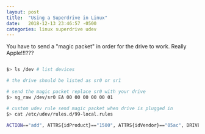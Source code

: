 ```yaml
---
layout: post
title:  "Using a Superdrive in Linux"
date:   2018-12-13 23:46:57 -0500
categories: linux superdrive udev 
---
```


You have to send a "magic packet" in order for the drive to work. Really Apple!!!???

```bash

$> ls /dev # list devices

# the drive should be listed as sr0 or sr1

# send the magic packet replace sr0 with your drive
$> sg_raw /dev/sr0 EA 00 00 00 00 00 01

# custom udev rule send magic packet when drive is plugged in
$> cat /etc/udev/rules.d/99-local.rules

ACTION=="add", ATTRS{idProduct}=="1500", ATTRS{idVendor}=="05ac", DRIVERS=="usb", RUN+="/usr/bin/sg_raw /dev/$kernel EA 00 00 00 00 00 01"
```